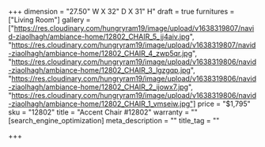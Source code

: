 +++
dimension = "27.50\" W X 32\" D X 31\" H"
draft = true
furnitures = ["Living Room"]
gallery = ["https://res.cloudinary.com/hungryram19/image/upload/v1638319807/navid-ziaolhagh/ambiance-home/12802_CHAIR_5_jj4aiv.jpg", "https://res.cloudinary.com/hungryram19/image/upload/v1638319807/navid-ziaolhagh/ambiance-home/12802_CHAIR_4_zwp5qr.jpg", "https://res.cloudinary.com/hungryram19/image/upload/v1638319806/navid-ziaolhagh/ambiance-home/12802_CHAIR_3_lgzgqp.jpg", "https://res.cloudinary.com/hungryram19/image/upload/v1638319806/navid-ziaolhagh/ambiance-home/12802_CHAIR_2_ijowx7.jpg", "https://res.cloudinary.com/hungryram19/image/upload/v1638319806/navid-ziaolhagh/ambiance-home/12802_CHAIR_1_vmseiw.jpg"]
price = "$1,795"
sku = "12802"
title = "Accent Chair #12802"
warranty = ""
[search_engine_optimization]
meta_description = ""
title_tag = ""

+++
